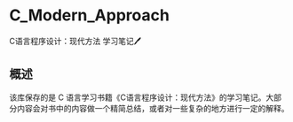 # C_Modern_Approach

C语言程序设计：现代方法 学习笔记🖊

## 概述

该库保存的是 C 语言学习书籍《C语言程序设计：现代方法》的学习笔记。大部分内容会对书中的内容做一个精简总结，或者对一些复杂的地方进行一定的解释。